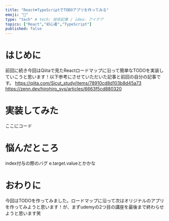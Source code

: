 ```yaml
---
title: "React✖️TypeScriptでTODOアプリを作ってみる"
emoji: "🤩"
type: "tech" # tech: 技術記事 / idea: アイデア
topics: ["React","初心者","TypeScript"]
published: false
---
```

# はじめに
前回に続き今回はQiitaで見たReactロードマップに沿って簡単なTODOを実装していこうと思います！以下参考にさせていただいた記事と前回の自分の記事です。
https://qiita.com/Sicut_study/items/78910cd8d103b8d45a73
https://zenn.dev/hirohiro_sys/articles/6663f5cd880320
# 実装してみた
ここにコード
# 悩んだところ
index付与の際のバグ
e.target.valueとかかな
# おわりに
今回はTODOを作ってみました。ロードマップに沿って次はオリジナルのアプリを作ってみようと思います！が、まずudemyの2つ目の講座を最後まで終わらせようと思います笑